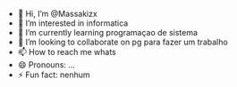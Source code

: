 - 👋 Hi, I’m @Massakizx
- 👀 I’m interested in  informatica
- 🌱 I’m currently learning programaçao de sistema
- 💞️ I’m looking to collaborate on pg para fazer um trabalho
- 📫 How to reach me  whats
- 😄 Pronouns: ...
- ⚡ Fun fact: nenhum 

<!---
Massakizx/Massakizx is a ✨ special ✨ repository because its `README.md` (this file) appears on your GitHub profile.
You can click the Preview link to take a look at your changes.
--->
